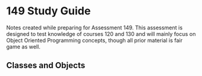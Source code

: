 149 Study Guide
=================

Notes created while preparing for Assessment 149. This assessment is designed to test knowledge of courses 120 and 130 and will mainly focus on Object Oriented Programming concepts, though all prior material is fair game as well.

Classes and Objects
--------------------
